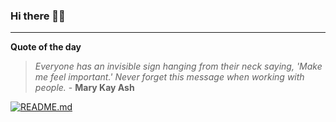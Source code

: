 ### Hi there 👋🏻


---

**Quote of the day**

> *Everyone has an invisible sign hanging from their neck saying, 'Make me feel important.' Never forget this message when working with people.* - **Mary Kay Ash** 

[![README.md](https://github.com/marcolovazzano/marcolovazzano/actions/workflows/readme.yml/badge.svg?branch=main)](https://github.com/marcolovazzano/marcolovazzano/actions/workflows/readme.yml)
